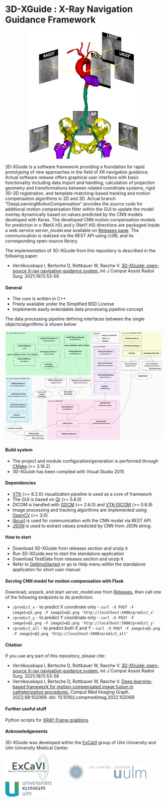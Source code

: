 # 3D-XGuide : X-Ray Navigation Guidance Framework
<p align=center>
<img src="images/MODEL_FUSION.png" width="350">

3D-XGuide is a software framework providing a foundation for rapid prototyping of new approaches in the field of XR navigation guidance.
Actual software release offers graphical user interface with basic functionality including data import and handling, calculation of projection geometry and transformations between related coordinate systems, rigid 3D-3D registration, and template-matching-based tracking and motion compensation algorithms in 2D and 3D.
Actual branch "DeepLearningMotionCompensation" provides the source code for additional motion compensation filter within the GUI to update the model overlay dynamically based on values predicted by the CNN models developed with Keras. The developed CNN motion compensation models for prediction in x (NetX.h5) and y (NetY.h5) directions are packaged inside a web service server_model.exe available on [Releases page](https://github.com/ExCaVI-Ulm/3D-XGuide/releases/download/ServerModel/ServerModel.zip). The communication is realized via the REST API using cURL and its corresponding open-source library. 

The implementation of 3D-XGuide from this repository is described in the following paper:
- Vernikouskaya I, Bertsche D, Rottbauer W, Rasche V. [3D-XGuide: open-source X-ray navigation guidance system.](https://link.springer.com/article/10.1007%2Fs11548-020-02274-0) Int J Comput Assist Radiol Surg. 2021;16(1):53-56

#### General
 - The core is written in C++
 - Freely available under the Simplified BSD License
 - Implements easily extendable data processing pipeline concept
 
The data processing pipeline defining interfaces between the single objects/algorithms is shown below
<p align=center>
<img src="images/processingPipeline.png" width="750">

#### Build system
 - The project and module configuration/generation is performed through [CMake](https://cmake.org/) (>= 3.16.2)
 - 3D-XGuide has been compiled with Visual Studio 2015
 
#### Dependencies
 - [VTK](https://www.vtk.org/) (>= 8.2.0) visualization pipeline is used as a core of framework
 - The GUI is based on [Qt](https://www.qt.io/) (>= 5.6.0)
 - DICOM is handled with [GDCM](https://github.com/malaterre/GDCM) (>= 2.6.0) and [VTK-DICOM](https://github.com/dgobbi/vtk-dicom/) (>= 0.8.9)
 - Image processing and tracking algorithms are implemented using [OpenCV](https://opencv.org/) (>= 3.0)
 - [libcurl](https://github.com/curl/curl/blob/master/docs/INSTALL.md#building-using-vcpkg) is used for communication with the CNN model via REST API.
 - [JSON](https://github.com/nlohmann/json) is used to extract values predicted by CNN from JSON string.

#### How to start
 - Download 3D-XGuide from releases section and unzip it
 - Run 3D-XGuide.exe to start the standalone application 
 - Download TestData from releases section and unzip it
 - Refer to [GettingStarted](GettingStarted.md) or go to Help menu within the standalone application for short user manual 

#### Serving CNN model for motion compensation with Flask
Download, unpack, and start server_model.exe from [Releases](https://github.com/ExCaVI-Ulm/3D-XGuide/releases/download/ServerModel/ServerModel.zip), then call one of the following endpoints to do prediction:
* ```/predict_x``` - to predict X coordinate only - ```curl -X POST -F image1=@1.png -F image2=@2.png 'http://localhost:5000/predict_x'```
* ```/predict_y``` - to predict Y coordinate only - ```curl -X POST -F image1=@1.png -F image2=@2.png 'http://localhost:5000/predict_y'```
* ```/predict_all``` - to predict both X and Y - ```curl -X POST -F image1=@1.png -F image2=@2.png 'http://localhost:5000/predict_all'```

#### Citation
If you use any part of this repository, please cite:
- Vernikouskaya I, Bertsche D, Rottbauer W, Rasche V. [3D-XGuide: open-source X-ray navigation guidance system.](https://link.springer.com/article/10.1007%2Fs11548-020-02274-0) Int J Comput Assist Radiol Surg. 2021;16(1):53-56
- Vernikouskaya I, Bertsche D, Rottbauer W, Rasche V. [Deep learning-based framework for motion-compensated image fusion in catheterization procedures.](https://www.sciencedirect.com/science/article/pii/S0895611122000428?via%3Dihub) Comput Med Imaging Graph. 2022;98:102069. doi: 10.1016/j.compmedimag.2022.102069

#### Further useful stuff
Python scripts for [XRAY Frame grabbing](https://github.com/vernikouskaya/Grabber).

#### Acknowledgements
3D-XGuide was developed within the [ExCaVI](https://www.uniklinik-ulm.de/innere-medizin-ii/experimentelle-forschung/experimental-cardiovascular-imaging-excavi/image-guided-interventions.html) group of Ulm University and Ulm University Medical Center. 

<p float="left">
<a href='https://www.uniklinik-ulm.de/innere-medizin-ii/experimentelle-forschung/experimental-cardiovascular-imaging-excavi.html'><img src="images/logoExCavi.png" width="150"></a>
<a href='http://www.uni-ulm.de/en/'><img src="images/logo_30_sRGB.jpg" width="250" hspace="50"/></a>
<a href='https://www.uniklinik-ulm.de/innere-medizin-ii.html'><img src="images/logo_klinik.png" width="150"></a>
</p>
